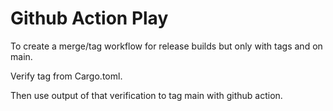 # Github Action Play

To create a merge/tag workflow for release builds but only with tags and on main.

Verify tag from Cargo.toml.

Then use output of that verification to tag main with github action.
